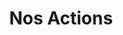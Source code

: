 ---
menu:
  main:
    parent: projet
    weight: 2
layout: actions
title: Nos Actions
illu: /img/page-actions/nos_actions_illu.svg
intro:
  first: "Règles Élémentaires est la première association française de lutte contre la précarité menstruelle. Concrètement, nous organisons et supervisons des collectes de protections périodiques que nous mettons gratuitement à disposition des femmes dans le besoin via notre solide réseau de partenaires ; et nous brisons le tabou des règles en menant des actions de sensibilisation nombreuses, diverses et variées."
actions:
  - btn_link: /collecter/organiser
    event_label: actions_collecte
    btn_text: Voir les étapes pour organiser sa collecte
    content: >
      Des campagnes de collecte de protections périodiques, clé en main et ouvertes à tou·tes, permettent chaque année de récolter des centaines de milliers de protections à destination des femmes sans-abri et mal-logées partout en France. <br/><br/>
      Certaines sont ponctuelles, d’autres permanentes.
    title: Les collectes
    illu:
      - /img/page-actions/permanente-3.jpg
      - /img/page-actions/illu-action4.jpg
      - /img/page-actions/permanente-1.jpg
      - /img/page-actions/permanente-2.jpg
  - btn_link: "mailto:partenartiat@regleselementaires.com"
    event_label: actions_atelier
    target_blank: true
    btn_text: Accueilir un atelier
    content: >
      Des ateliers d’information et de formation aux protections hygiéniques lavables et réutilisables sont organisés pour tenter de mettre fin à la dépendance aux dons des femmes bénéficiaires. Organisés en partenariat avec des fabricants de cups, serviettes lavables et culottes menstruelles, ces ateliers - en phase pilote -  informent les femmes dans le besoin de l’existence de ces solutions plus économiques et écologiques.
    title: Les ateliers auprès des bénéficiaires
    illu:
      - /img/page-actions/ateliers-2.jpg
      - /img/page-actions/ateliers-3.jpg
      - /img/page-actions/ateliers-4.jpg
      - /img/page-actions/ateliers-1.jpg
  - btn_link: "mailto: contact@regleselementaires.com"
    event_label: actions_sensi
    btn_text: Organiser un évènement de sensibilisation
    content: >
      En plus d’aider les plus démunies à se protéger et rester dignes, Règles Élémentaires s’engage à briser le tabou des règles.


      Cela passe  par différentes actions de sensibilisation auprès de tou·tes : via des conférences dans les entreprises, dans les écoles, dans les universités ; via des interventions lors de festivals, de forums, de soirées … mais aussi via les médias, des partenariats décalés et nos désormais fameux apéros mens(tr)uels !

    title: Les événements de sensibilisation
    illu:
      - /img/page-actions/sensi-4.jpg
      - /img/page-actions/sensi-3.jpg
      - /img/page-actions/sensi-2.jpg
      - /img/page-actions/sensi-1.jpg
---